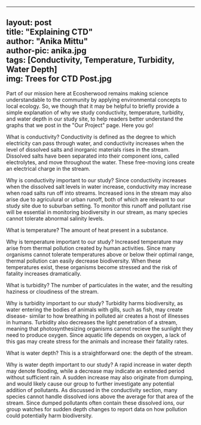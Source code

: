  ---
 layout: post		
 title: "Explaining CTD"		
 author: "Anika Mittu"			
 author-pic: anika.jpg	
 tags: [Conductivity, Temperature, Turbidity, Water Depth]		
 img: Trees for CTD Post.jpg
 ---
 
Part of our mission here at Ecosherwood remains making science understandable to the community by applying environmental concepts to local ecology. So, we though that it may be helpful to briefly provide a simple explanation of why we study conductivity, temperature, turbidity, and water depth in our study site, to help readers better understand the graphs that we post in the "Our Project" page. Here you go!

What is conductivity?
Conductivity is defined as the degree to which electricity can pass through water, and conductivity increases when the level of dissolved salts and inorganic materials rises in the stream. Dissolved salts have been separated into their component ions, called electrolytes, and move throughout the water. These free-moving ions create an electrical charge in the stream.

Why is conductivity important to our study?
Since conductivity increases when the dissolved salt levels in water increase, conductivity may increase when road salts run off into streams. Increased ions in the stream may also arise due to agriculural or urban runoff, both of which are relevant to our study site due to suburban setting. To monitor this runoff and pollutant rise will be essential in monitoring biodiversity in our stream, as many species cannot tolerate abnormal salinity levels.  

What is temperature?
The amount of heat present in a substance. 

Why is temperature important to our study? 
Increased temperature may arise from thermal pollution created by human activities. Since many organisms cannot tolerate temperatures above or below their optimal range, thermal pollution can easily decrease biodiversity. When these temperatures exist, these organisms become stressed and the risk of fatality increases dramatically. 

What is turbidity? 
The number of particulates in the water, and the resulting haziness or cloudiness of the stream. 

Why is turbidity important to our study?
Turbidity harms biodiversity, as water entering the bodies of animals with gills, such as fish, may create disease- similar to how breathing in polluted air creates a host of illnesses in humans. Turbidity also decreases the light penetration of a stream, meaning that photosynthesizing organisms cannot recieve the sunlight they need to produce oxygen. Since aquatic life depends on oxygen, a lack of this gas may create stress for the animals and increase their fatality rates. 

What is water depth?
This is a straightforward one: the depth of the stream. 

Why is water depth important to our study?
A rapid increase in water depth may denote flooding, while a decrease may indicate an extended period without sufficient rain. A sudden increase may also originate from dumping, and would likely cause our group to further investigate any potential addition of pollutants. As discussed in the conductivity section, many species cannot handle dissolved ions above the average for that area of the stream. Since dumped pollutants often contain these dissolved ions, our group watches for sudden depth changes to report data on how pollution could potentially harm biodiversity.  
